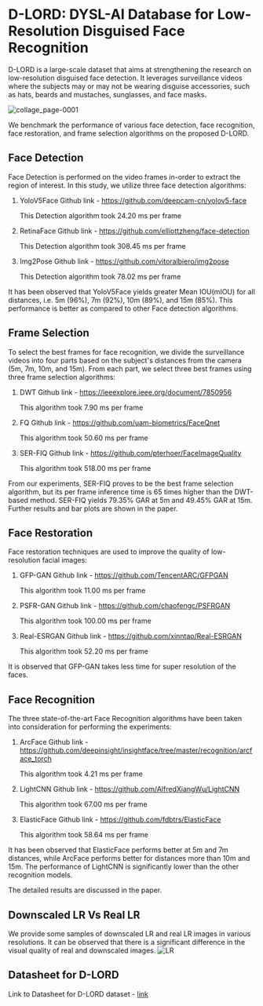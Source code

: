 # D-LORD: DYSL-AI Database for Low-Resolution Disguised Face Recognition

D-LORD is a large-scale dataset that aims at strengthening the research on low-resolution disguised face detection. It leverages surveillance videos where the subjects may or may not be wearing disguise accessories, such as hats, beards and mustaches, sunglasses, and face masks.
 
![collage_page-0001](https://user-images.githubusercontent.com/31439731/174141468-d82f1ba6-d52a-40e6-861d-ff073a0613ba.jpg)

We benchmark the performance of various face detection, face recognition, face restoration, and frame selection algorithms on the proposed D-LORD.

## Face Detection
Face Detection is performed on the video frames in-order to extract the region of interest. In this study, we utilize three face detection algorithms:
1. YoloV5Face
   Github link - https://github.com/deepcam-cn/yolov5-face
   
   This Detection algorithm took 24.20 ms per frame
   
2. RetinaFace
   Github link - https://github.com/elliottzheng/face-detection
   
   This Detection algorithm took 308.45 ms per frame
 
3. Img2Pose
   Github link - https://github.com/vitoralbiero/img2pose
   
   This Detection algorithm took 78.02 ms per frame
   
It has been observed that YoloV5Face yields greater Mean IOU(mIOU) for all distances, i.e. 5m (96%), 7m (92%), 10m (89%), and 15m (85%). This performance is better as compared to other Face detection algorithms.
   
## Frame Selection
To select the best frames for face recognition, we divide the surveillance videos into four parts based on the subject's distances from the camera (5m, 7m, 10m, and 15m). From each part, we select three best frames using three frame selection algorithms:
1. DWT
   Github link - https://ieeexplore.ieee.org/document/7850956
   
   This algorithm took 7.90 ms per frame

2. FQ
   Github link - https://github.com/uam-biometrics/FaceQnet
   
   This algorithm took 50.60 ms per frame

3. SER-FIQ
   Github link - https://github.com/pterhoer/FaceImageQuality
   
   This algorithm took 518.00 ms per frame
   
From our experiments, SER-FIQ proves to be the best frame selection algorithm, but its per frame inference time is 65 times higher than the DWT-based method. SER-FIQ yields 79.35% GAR at 5m and 49.45% GAR at 15m. Further results and bar plots are shown in the paper.


## Face Restoration
Face restoration techniques are used to improve the quality of low-resolution facial images:
1. GFP-GAN
   Github link - https://github.com/TencentARC/GFPGAN
   
   This algorithm took 11.00 ms per frame

2. PSFR-GAN
   Github link - https://github.com/chaofengc/PSFRGAN
   
   This algorithm took 100.00 ms per frame

3. Real-ESRGAN
   Github link - https://github.com/xinntao/Real-ESRGAN
   
   This algorithm took 52.20 ms per frame
   
It is observed that GFP-GAN takes less time for super resolution of the faces. 

## Face Recognition
The three state-of-the-art Face Recognition algorithms have been taken into consideration for performing the experiments:  
1. ArcFace 
   Github link - https://github.com/deepinsight/insightface/tree/master/recognition/arcface_torch
   
   This algorithm took 4.21 ms per frame

2. LightCNN
   Github link - https://github.com/AlfredXiangWu/LightCNN
   
   This algorithm took 67.00 ms per frame

3. ElasticFace
   Github link - https://github.com/fdbtrs/ElasticFace
   
   This algorithm took 58.64 ms per frame
   
It has been observed that ElasticFace performs better at 5m and 7m distances, while ArcFace performs better for distances more than 10m and 15m. The performance of LightCNN is significantly lower than the other recognition models. 

The detailed results are discussed in the paper.

## Downscaled LR Vs Real LR
We provide some samples of downscaled LR and real LR images in various resolutions. It can be observed that there is a significant difference in the visual quality of real and downscaled images.
![LR](https://user-images.githubusercontent.com/31439731/186117319-99936363-23db-4bfa-9f2c-194304192663.jpg)

## Datasheet for D-LORD
Link to Datasheet for D-LORD dataset - [link](https://github.com/aryachiranjeev/D-LORD/blob/main/Datasheet%20for%20D-LORD.pdf)
